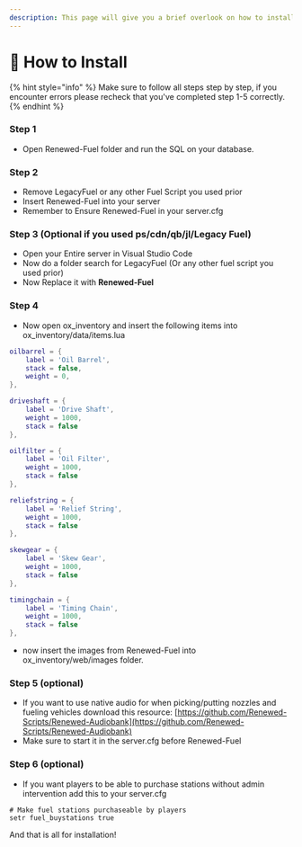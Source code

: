 ```yaml
---
description: This page will give you a brief overlook on how to install this resource
---
```


# 📄 How to Install

{% hint style="info" %}
Make sure to follow all steps step by step, if you encounter errors please recheck that you've completed step 1-5 correctly.
{% endhint %}

### Step 1

* Open Renewed-Fuel folder and run the SQL on your database.

### Step 2

* Remove LegacyFuel or any other Fuel Script you used prior
* Insert Renewed-Fuel into your server
* Remember to Ensure Renewed-Fuel in your server.cfg

### Step 3 (Optional if you used ps/cdn/qb/jl/Legacy Fuel)

* Open your Entire server in Visual Studio Code
* Now do a folder search for LegacyFuel (Or any other fuel script you used prior)
* Now Replace it with **Renewed-Fuel**

### Step 4

* Now open ox\_inventory and insert the following items into ox\_inventory/data/items.lua

```lua
oilbarrel = {
	label = 'Oil Barrel',
	stack = false,
	weight = 0,
},

driveshaft = {
	label = 'Drive Shaft',
	weight = 1000,
	stack = false
},

oilfilter = {
	label = 'Oil Filter',
	weight = 1000,
	stack = false
},

reliefstring = {
	label = 'Relief String',
	weight = 1000,
	stack = false
},

skewgear = {
	label = 'Skew Gear',
	weight = 1000,
	stack = false
},

timingchain = {
	label = 'Timing Chain',
	weight = 1000,
	stack = false
},
```

* now insert the images from Renewed-Fuel into ox\_inventory/web/images folder.

### Step 5 (optional)

* If you want to use native audio for when picking/putting nozzles and fueling vehicles download this resource: [https://github.com/Renewed-Scripts/Renewed-Audiobank](https://github.com/Renewed-Scripts/Renewed-Audiobank)
* Make sure to start it in the server.cfg before Renewed-Fuel



### Step 6 (optional)

* If you want players to be able to purchase stations without admin intervention add this to your server.cfg

```properties
# Make fuel stations purchaseable by players
setr fuel_buystations true
```

And that is all for installation!

